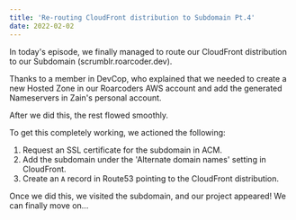 ```yaml
---
title: 'Re-routing CloudFront distribution to Subdomain Pt.4'
date: 2022-02-02
---
```


In today's episode, we finally managed to route our CloudFront distribution to our Subdomain (scrumblr.roarcoder.dev).

Thanks to a member in DevCop, who explained that we needed to create a new Hosted Zone in our Roarcoders AWS account and add the generated Nameservers in Zain's personal account.

After we did this, the rest flowed smoothly.

To get this completely working, we actioned the following:
1. Request an SSL certificate for the subdomain in ACM.
2. Add the subdomain under the 'Alternate domain names' setting in CloudFront.
3. Create an `A` record in Route53 pointing to the CloudFront distribution.

Once we did this, we visited the subdomain, and our project appeared! We can finally move on...